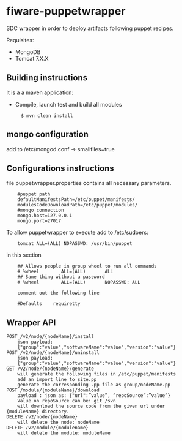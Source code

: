 fiware-puppetwrapper
===================

SDC wrapper in order to deploy artifacts following puppet recipes.

Requisites:
- MongoDB
- Tomcat 7.X.X

## Building instructions
It is a a maven application:

- Compile, launch test and build all modules

        $ mvn clean install
        
        
## mongo configuration
  add to /etc/mongod.conf -> smallfiles=true
  
## Configurations instructions
file puppetwrapper.properties contains all necessary parameters.

        #puppet path
        defaultManifestsPath=/etc/puppet/manifests/
        modulesCodeDownloadPath=/etc/puppet/modules/
        #mongo connection
        mongo.host=127.0.0.1
        mongo.port=27017
        
To allow puppetwrapper to execute add to /etc/sudoers: 

        tomcat ALL=(ALL) NOPASSWD: /usr/bin/puppet

in this section 

        ## Allows people in group wheel to run all commands
        # %wheel        ALL=(ALL)       ALL
        ## Same thing without a password
        # %wheel        ALL=(ALL)       NOPASSWD: ALL

        comment out the following line 

        #Defaults    requiretty


## Wrapper API

    POST /v2/node/{nodeName}/install
        json payload:
        {"group":"value","softwareName":"value","version":"value"} 
    POST /v2/node/{nodeName}/uninstall
        json payload:
        {"group":"value","softwareName":"value","version":"value"} 
    GET /v2/node/{nodeName}/generate
        will generate the following files in /etc/puppet/manifests
        add an import line to site.pp
        generate the corresponding .pp file as group/nodeName.pp 
    POST /module/{moduleName}/download
        payload : json as: {"url":”value”, ”repoSource”:”value”}
        Value on repoSource can be: git /svn
        will download the source code from the given url under {moduleName} directory. 
    DELETE /v2/node/{nodeName}
        will delete the node: nodeName 
    DELETE /v2/module/{modulename}
        will delete the module: moduleName 


